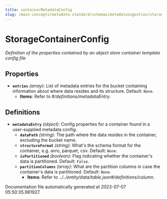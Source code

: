 ```yaml
---
title: containerMetadataConfig
slug: /main-concepts/metadata-standard/schemas/metadataingestion/storage/containermetadataconfig
---
```


# StorageContainerConfig

*Definition of the properties contained by an object store container template config file*

## Properties

- **`entries`** *(array)*: List of metadata entries for the bucket containing information about where data resides and its structure. Default: `None`.
  - **Items**: Refer to *#/definitions/metadataEntry*.
## Definitions

- **`metadataEntry`** *(object)*: Config properties for a container found in a user-supplied metadata config.
  - **`dataPath`** *(string)*: The path where the data resides in the container, excluding the bucket name.
  - **`structureFormat`** *(string)*: What's the schema format for the container, e.g. avro, parquet, csv. Default: `None`.
  - **`isPartitioned`** *(boolean)*: Flag indicating whether the container's data is partitioned. Default: `False`.
  - **`partitionColumns`** *(array)*: What are the partition columns in case the container's data is partitioned. Default: `None`.
    - **Items**: Refer to *../../entity/data/table.json#/definitions/column*.


Documentation file automatically generated at 2023-07-07 05:50:35.981927.
